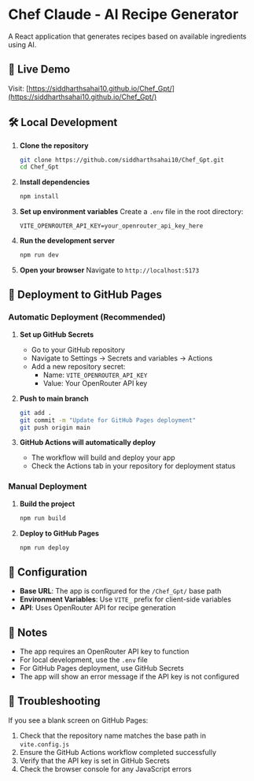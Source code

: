 # Chef Claude - AI Recipe Generator

A React application that generates recipes based on available ingredients using AI.

## 🚀 Live Demo

Visit: [https://siddharthsahai10.github.io/Chef_Gpt/](https://siddharthsahai10.github.io/Chef_Gpt/)

## 🛠️ Local Development

1. **Clone the repository**
   ```bash
   git clone https://github.com/siddharthsahai10/Chef_Gpt.git
   cd Chef_Gpt
   ```

2. **Install dependencies**
   ```bash
   npm install
   ```

3. **Set up environment variables**
   Create a `.env` file in the root directory:
   ```
   VITE_OPENROUTER_API_KEY=your_openrouter_api_key_here
   ```

4. **Run the development server**
   ```bash
   npm run dev
   ```

5. **Open your browser**
   Navigate to `http://localhost:5173`

## 🚀 Deployment to GitHub Pages

### Automatic Deployment (Recommended)

1. **Set up GitHub Secrets**
   - Go to your GitHub repository
   - Navigate to Settings → Secrets and variables → Actions
   - Add a new repository secret:
     - Name: `VITE_OPENROUTER_API_KEY`
     - Value: Your OpenRouter API key

2. **Push to main branch**
   ```bash
   git add .
   git commit -m "Update for GitHub Pages deployment"
   git push origin main
   ```

3. **GitHub Actions will automatically deploy**
   - The workflow will build and deploy your app
   - Check the Actions tab in your repository for deployment status

### Manual Deployment

1. **Build the project**
   ```bash
   npm run build
   ```

2. **Deploy to GitHub Pages**
   ```bash
   npm run deploy
   ```

## 🔧 Configuration

- **Base URL**: The app is configured for the `/Chef_Gpt/` base path
- **Environment Variables**: Use `VITE_` prefix for client-side variables
- **API**: Uses OpenRouter API for recipe generation

## 📝 Notes

- The app requires an OpenRouter API key to function
- For local development, use the `.env` file
- For GitHub Pages deployment, use GitHub Secrets
- The app will show an error message if the API key is not configured

## 🐛 Troubleshooting

If you see a blank screen on GitHub Pages:
1. Check that the repository name matches the base path in `vite.config.js`
2. Ensure the GitHub Actions workflow completed successfully
3. Verify that the API key is set in GitHub Secrets
4. Check the browser console for any JavaScript errors
